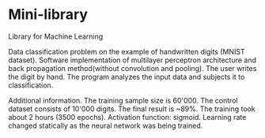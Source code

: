 # Mini-library
Library for Machine Learning

Data classification problem on the example of handwritten digits (MNIST dataset).
Software implementation of multilayer perceptron architecture and back propagation method(without convolution and pooling).
The user writes the digit by hand. The program analyzes the input data and subjects it to classification.

Additional information.
The training sample size is 60'000. The control dataset consists of 10'000 digits. The final result is ~89%.
The training took about 2 hours (3500 epochs). 
Activation function: sigmoid. 
Learning rate changed statically as the neural network was being trained.
